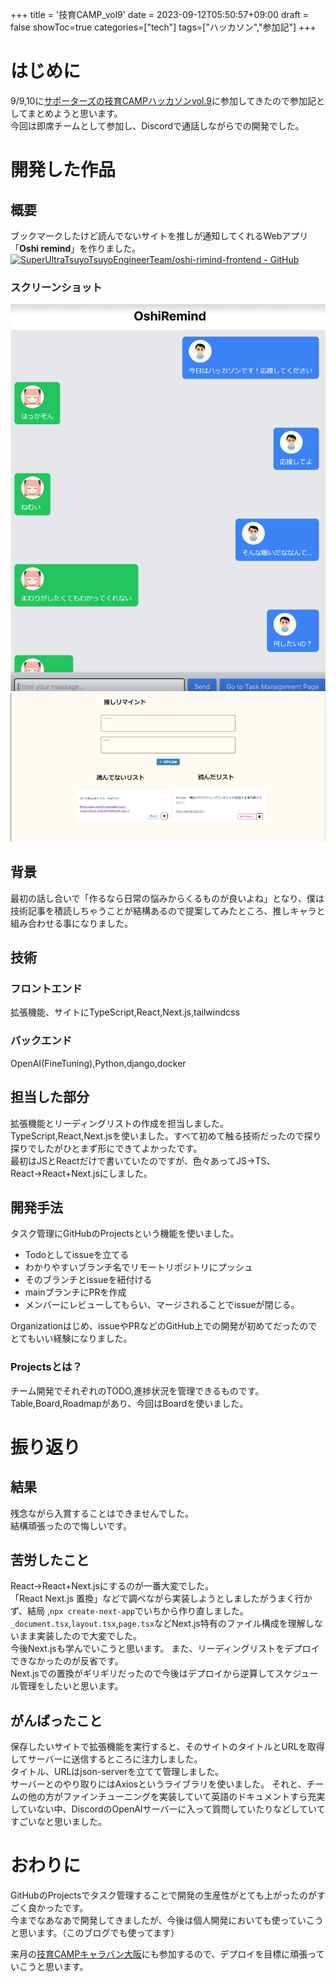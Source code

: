 +++
title = '技育CAMP_vol9'
date = 2023-09-12T05:50:57+09:00
draft = false
showToc=true
categories=["tech"]
tags=["ハッカソン","参加記"]
+++
# はじめに
9/9,10に[サポーターズの技育CAMPハッカソンvol.9](https://talent.supporterz.jp/geekcamp/)に参加してきたので参加記としてまとめようと思います。  
今回は即席チームとして参加し、Discordで通話しながらでの開発でした。
# 開発した作品
 ## 概要
ブックマークしたけど読んでないサイトを推しが通知してくれるWebアプリ「**Oshi remind**」を作りました。  
[![SuperUltraTsuyoTsuyoEngineerTeam/oshi-rimind-frontend - GitHub](https://gh-card.dev/repos/SuperUltraTsuyoTsuyoEngineerTeam/oshi-rimind-frontend.svg)](https://github.com/SuperUltraTsuyoTsuyoEngineerTeam/oshi-rimind-frontend)
  ### スクリーンショット
![chat](/img/技育CAMP_vol9/front_chat.png)
![chat](/img/技育CAMP_vol9/front_reading.png)
 ## 背景
 最初の話し合いで「作るなら日常の悩みからくるものが良いよね」となり、僕は技術記事を積読しちゃうことが結構あるので提案してみたところ、推しキャラと組み合わせる事になりました。
 ## 技術
  ### フロントエンド
  拡張機能、サイトにTypeScript,React,Next.js,tailwindcss
  ### バックエンド
  OpenAI(FineTuning),Python,django,docker
  ## 担当した部分
   拡張機能とリーディングリストの作成を担当しました。  
   TypeScript,React,Next.jsを使いました。すべて初めて触る技術だったので探り探りでしたがひとまず形にできてよかったです。  
   最初はJSとReactだけで書いていたのですが、色々あってJS→TS、React→React+Next.jsにしました。
  ## 開発手法
  タスク管理にGitHubのProjectsという機能を使いました。
  - Todoとしてissueを立てる
  - わかりやすいブランチ名でリモートリポジトリにプッシュ
  - そのブランチとissueを紐付ける
  - mainブランチにPRを作成
  - メンバーにレビューしてもらい、マージされることでissueが閉じる。

  Organizationはじめ、issueやPRなどのGitHub上での開発が初めてだったのでとてもいい経験になりました。
   ### Projectsとは？
   チーム開発でそれぞれのTODO,進捗状況を管理できるものです。  
   Table,Board,Roadmapがあり、今回はBoardを使いました。  
# 振り返り
 ## 結果
 残念ながら入賞することはできませんでした。  
 結構頑張ったので悔しいです。
 ## 苦労したこと
 React→React+Next.jsにするのが一番大変でした。  
 「React Next.js 置換」などで調べながら実装しようとしましたがうまく行かず、結局 ,`npx create-next-app`でいちから作り直しました。  
 `_document.tsx`,`layout.tsx`,`page.tsx`などNext.js特有のファイル構成を理解しないまま実装したので大変でした。  
 今後Next.jsも学んでいこうと思います。
 また、リーディングリストをデプロイできなかったのが反省です。  
 Next.jsでの置換がギリギリだったので今後はデプロイから逆算してスケジュール管理をしたいと思います。
 ## がんばったこと
 保存したいサイトで拡張機能を実行すると、そのサイトのタイトルとURLを取得してサーバーに送信するところに注力しました。  
 タイトル、URLはjson-serverを立てて管理しました。  
 サーバーとのやり取りにはAxiosというライブラリを使いました。
 それと、チームの他の方がファインチューニングを実装していて英語のドキュメントすら充実していない中、DiscordのOpenAIサーバーに入って質問していたりなどしていてすごいなと思いました。

# おわりに
 GitHubのProjectsでタスク管理することで開発の生産性がとても上がったのがすごく良かったです。  
 今までなあなあで開発してきましたが、今後は個人開発においても使っていこうと思います。（このブログでも使ってます）  

 来月の[技育CAMPキャラバン大阪](https://talent.supporterz.jp/events/6fc08c75-805e-4058-a811-77ac27d7f51e/?utm_source=next&utm_medium=geekcamp)にも参加するので、デプロイを目標に頑張っていこうと思います。